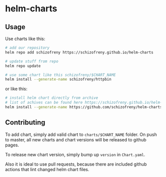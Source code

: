# helm-charts

## Usage

Use charts like this:

```sh
# add our repository
helm repo add schizofreny https://schizofreny.github.io/helm-charts

# update stuff from repo
helm repo update

# use some chart like this schizofreny/$CHART_NAME
helm install --generate-name schizofreny/httpbin
```

or like this:

```sh
# install helm chart directly from archive
# list of achives can be found here https://schizofreny.github.io/helm-charts/index.yaml or here https://github.com/schizofreny/helm-charts/releases.
helm install --generate-name https://github.com/schizofreny/helm-charts/releases/download/httpbin-0.1.0/httpbin-0.1.0.tgz
```

## Contributing

To add chart, simply add valid chart to `charts/$CHART_NAME` folder. On push to master, all new charts and chart versions will be released to github pages.

To release new chart version, simply bump up `version` in `Chart.yaml`.

Also it is ideal to use pull requests, because there are included github actions that lint changed helm chart files.

